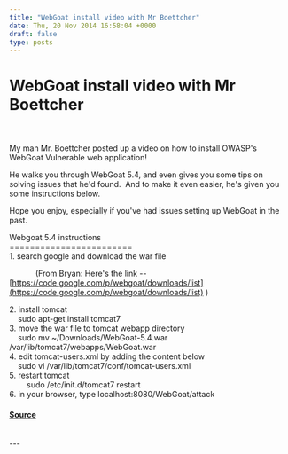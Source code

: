 ```yaml
---
title: "WebGoat install video with Mr Boettcher"
date: Thu, 20 Nov 2014 16:58:04 +0000
draft: false
type: posts
---
```

# WebGoat install video with Mr Boettcher

<br/>

<br/>
My man Mr. Boettcher posted up a video on how to install OWASP's WebGoat Vulnerable web application!

He walks you through WebGoat 5.4, and even gives you some tips on solving issues that he'd found.  And to make it even easier, he's given you some instructions below.

Hope you enjoy, especially if you've had issues setting up WebGoat in the past.

Webgoat 5.4 instructions  
\========================  
1\. search google and download the war file

            (From Bryan: Here's the link -- [https://code.google.com/p/webgoat/downloads/list](https://code.google.com/p/webgoat/downloads/list) )

  
2\. install tomcat  
    sudo apt-get install tomcat7  
3\. move the war file to tomcat webapp directory  
    sudo mv ~/Downloads/WebGoat-5.4.war /var/lib/tomcat7/webapps/WebGoat.war  
4\. edit tomcat-users.xml by adding the content below  
    sudo vi /var/lib/tomcat7/conf/tomcat-users.xml  
5\. restart tomcat  
        sudo /etc/init.d/tomcat7 restart  
6\. in your browser, type localhost:8080/WebGoat/attack

#### [Source](http://brakeingsecurity.com/webgoat-install-video-with-mr-boettcher)

<br/>
---
